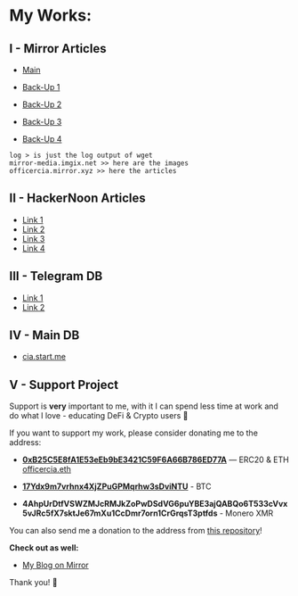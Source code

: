 # My Works:

## I - Mirror Articles

- [Main](https://officercia.mirror.xyz)

- [Back-Up 1](https://ipfs.io/ipfs/bafybeieyuhqbs24jygxsiayamjxz5nez4nrbfolsm6sfnznoybgp2zfhha)
- [Back-Up 2](https://cloudflare-ipfs.com/ipfs/bafybeieyuhqbs24jygxsiayamjxz5nez4nrbfolsm6sfnznoybgp2zfhha)
- [Back-Up 3](https://ipfs.infura.io:5001/api/v0/cat?arg=bafybeieyuhqbs24jygxsiayamjxz5nez4nrbfolsm6sfnznoybgp2zfhha)
- [Back-Up 4](https://gateway.ipfs.io/ipfs/bafybeieyuhqbs24jygxsiayamjxz5nez4nrbfolsm6sfnznoybgp2zfhha)

```
log > is just the log output of wget
mirror-media.imgix.net >> here are the images
officercia.mirror.xyz >> here the articles
```

## II - HackerNoon Articles

- [Link 1](https://ipfs.io/ipfs/bafybeien7b6v2ufeh4gnv24cklptydcmvstfmzumjauscwcsrocnihr6ya)
- [Link 2](https://cloudflare-ipfs.com/ipfs/bafybeien7b6v2ufeh4gnv24cklptydcmvstfmzumjauscwcsrocnihr6ya)
- [Link 3](https://ipfs.infura.io:5001/api/v0/cat?arg=bafybeien7b6v2ufeh4gnv24cklptydcmvstfmzumjauscwcsrocnihr6ya)
- [Link 4](https://gateway.ipfs.io/ipfs/bafybeien7b6v2ufeh4gnv24cklptydcmvstfmzumjauscwcsrocnihr6ya)

## III - Telegram DB

- [Link 1](https://t.me/officer_cia)
- [Link 2](https://t.me/s/officer_cia)

## IV - Main DB

- [cia.start.me](cia.start.me)

## V - Support Project

Support is **very** important to me, with it I can spend less time at work and do what I love - educating DeFi & Crypto users :sparkling_heart:

If you want to support my work, please consider donating me to the address:

- **[0xB25C5E8fA1E53eEb9bE3421C59F6A66B786ED77A](https://etherscan.io/address/0xB25C5E8fA1E53eEb9bE3421C59F6A66B786ED77A)** — ERC20 & ETH [officercia.eth](https://etherscan.io/enslookup-search?search=officercia.eth)

- **[17Ydx9m7vrhnx4XjZPuGPMqrhw3sDviNTU](https://blockchair.com/bitcoin/address/17Ydx9m7vrhnx4XjZPuGPMqrhw3sDviNTU)** - BTC

- **4AhpUrDtfVSWZMJcRMJkZoPwDSdVG6puYBE3ajQABQo6T533cVvx5vJRc5fX7sktJe67mXu1CcDmr7orn1CrGrqsT3ptfds** - Monero XMR

You can also send me a donation to the address from [this repository](https://github.com/OffcierCia/support)!

**Check out as well:**

- [My Blog on Mirror](https://officercia.mirror.xyz/UpFfG7-1E4SDJttnmuQ7v4BMc4KrCXzo80vtx7qV-YY)

Thank you! 🙏 

#
